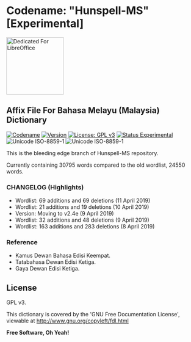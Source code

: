 # Codename: "Hunspell-MS" [Experimental]

<div align="left"><img src="https://i2.wp.com/the-digital-reader.com/wp-content/uploads/2018/02/lo60icon.png?ssl=1" alt="Dedicated For LibreOffice" title="Dedicated For LibreOffice" height="150" /></div>

## Affix File For Bahasa Melayu (Malaysia) Dictionary

[![Codename](https://img.shields.io/badge/Codename-Hunspell--MS-black.svg?longCache=true)](https://academic.syafiqhadzir.com/en-MY/research/) [![Version](https://img.shields.io/badge/Version-2.4e-yellowgreen.svg?longCache=true)](https://github.com/SyafiqHadzir/hunspell-ms/tree/master/Release) [![License: GPL v3](https://img.shields.io/badge/License-GPL%20v3-blue.svg?longCache=true)](https://www.gnu.org/licenses/gpl-3.0) [![Status Experimental](https://img.shields.io/badge/Status-Experimental-black.svg?longCache=true)](https://github.com/SyafiqHadzir/hunspell-ms/releases) ![Unicode ISO-8859-1](https://img.shields.io/badge/Unicode-ISO--8859--1-green.svg?longCache=true) ![Unicode ISO-8859-1](https://img.shields.io/badge/Wordlist-30795%20words-green.svg?longCache=true)

This is the bleeding edge branch of Hunspell-MS repository.

Currently containing 30795 words compared to the old wordlist, 24550 words.

### CHANGELOG (Highlights)

* Wordlist:  69 additions and 69 deletions (11 April 2019)
* Wordlist: 21 additions and 19 deletions (10 April 2019)
* Version: Moving to v2.4e (9 April 2019)
* Wordlist: 32 additions and 48 deletions (9 April 2019)
* Wordlist: 163 additions and 283 deletions (8 April 2019)

### Reference

* Kamus Dewan Bahasa Edisi Keempat.
* Tatabahasa Dewan Edisi Ketiga.
* Gaya Dewan Edisi Ketiga.

License
----

GPL v3.

This dictionary is covered by the 'GNU Free Documentation License', viewable at http://www.gnu.org/copyleft/fdl.html 

**Free Software, Oh Yeah!**
